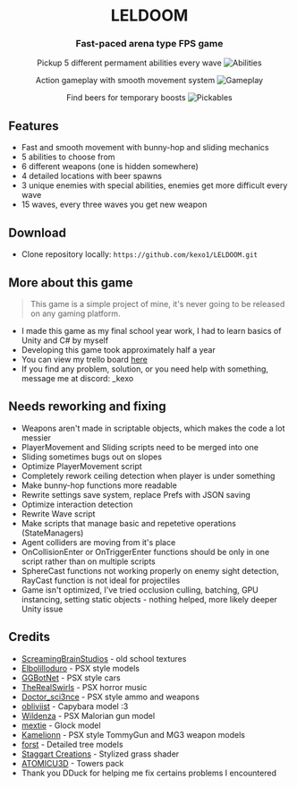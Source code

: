 
<div align = center>

# LELDOOM
### Fast-paced arena type FPS game

Pickup 5 different permament abilities every wave
<img src="readmeFiles/abilities.gif" alt="Abilities"/>

Action gameplay with smooth movement system
<img src="readmeFiles/action_gameplay.gif" alt="Gameplay"/>

Find beers for temporary boosts
<img src="readmeFiles/pickables.gif" alt="Pickables"/>

<div align = left>

##  Features
* Fast and smooth movement with bunny-hop and sliding mechanics
* 5 abilities to choose from
* 6 different weapons (one is hidden somewhere)
* 4 detailed locations with beer spawns
* 3 unique enemies with special abilities, enemies get more difficult every wave
* 15 waves, every three waves you get new weapon

## Download
* Clone repository locally: 
`https://github.com/kexo1/LELDOOM.git`

##  More about this game
> This game is a simple project of mine, it's never going to be released on any gaming platform.
* I made this game as my final school year work, I had to learn basics of Unity and C# by myself
* Developing this game took approximately half a year
* You can view my trello board [here](https://trello.com/b/rUmtAu4S/leldoom)
* If you find any problem, solution, or you need help with something, message me at discord: _kexo

## Needs reworking and fixing
* Weapons aren't made in scriptable objects, which makes the code a lot messier
* PlayerMovement and Sliding scripts need to be merged into one
* Sliding sometimes bugs out on slopes
* Optimize PlayerMovement script
* Completely rework ceiling detection when player is under something
* Make bunny-hop functions more readable
* Rewrite settings save system, replace Prefs with JSON saving
* Optimize interaction detection
* Rewrite Wave script
* Make scripts that manage basic and repetetive operations (StateManagers)
* Agent colliders are moving from it's place
* OnCollisionEnter or OnTriggerEnter functions should be only in one script rather than on multiple scripts
* SphereCast functions not working properly on enemy sight detection, RayCast function is not ideal for projectiles
* Game isn't optimized, I've tried occlusion culling, batching, GPU instancing, setting static objects - nothing helped, more likely deeper Unity issue

## Credits
* [ScreamingBrainStudios](https://screamingbrainstudios.itch.io/) - old school textures
* [Elbolilloduro](https://elbolilloduro.itch.io/) - PSX style models
* [GGBotNet](https://ggbot.itch.io/) - PSX style cars
* [TheRealSwirls](https://therealswirls.itch.io/) - PSX horror music
* [Doctor_sci3nce](https://doctor-sci3nce.itch.io/) - PSX style ammo and weapons
* [obliviist](https://obliviist.itch.io/) - Capybara model :3
* [Wildenza](https://wildenza.itch.io/) - PSX Malorian gun model
* [mextie](https://mextie.itch.io/) - Glock model
* [Kamelionn](https://kamelionn.itch.io/) - PSX style TommyGun and MG3 weapon models
* [forst](https://assetstore.unity.com/publishers/408) - Detailed tree models
* [Staggart Creations](https://assetstore.unity.com/publishers/15580) - Stylized grass shader
* [ATOMICU3D](https://assetstore.unity.com/publishers/13222) - Towers pack
* Thank you DDuck for helping me fix certains problems I encountered
